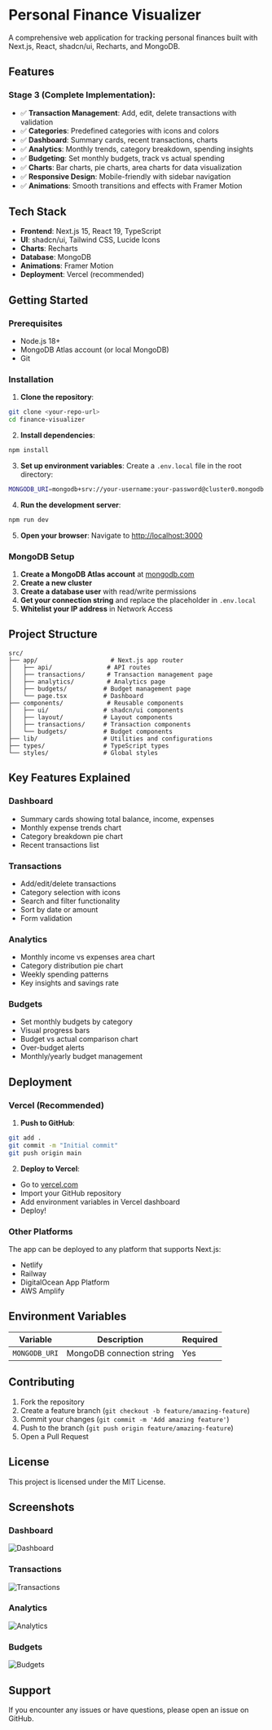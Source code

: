 # Personal Finance Visualizer

A comprehensive web application for tracking personal finances built with Next.js, React, shadcn/ui, Recharts, and MongoDB.

## Features

### Stage 3 (Complete Implementation):
- ✅ **Transaction Management**: Add, edit, delete transactions with validation
- ✅ **Categories**: Predefined categories with icons and colors
- ✅ **Dashboard**: Summary cards, recent transactions, charts
- ✅ **Analytics**: Monthly trends, category breakdown, spending insights
- ✅ **Budgeting**: Set monthly budgets, track vs actual spending
- ✅ **Charts**: Bar charts, pie charts, area charts for data visualization
- ✅ **Responsive Design**: Mobile-friendly with sidebar navigation
- ✅ **Animations**: Smooth transitions and effects with Framer Motion

## Tech Stack

- **Frontend**: Next.js 15, React 19, TypeScript
- **UI**: shadcn/ui, Tailwind CSS, Lucide Icons
- **Charts**: Recharts
- **Database**: MongoDB
- **Animations**: Framer Motion
- **Deployment**: Vercel (recommended)

## Getting Started

### Prerequisites

- Node.js 18+ 
- MongoDB Atlas account (or local MongoDB)
- Git

### Installation

1. **Clone the repository**:
```bash
git clone <your-repo-url>
cd finance-visualizer
```

2. **Install dependencies**:
```bash
npm install
```

3. **Set up environment variables**:
Create a `.env.local` file in the root directory:
```bash
MONGODB_URI=mongodb+srv://your-username:your-password@cluster0.mongodb.net/finance-tracker?retryWrites=true&w=majority
```

4. **Run the development server**:
```bash
npm run dev
```

5. **Open your browser**:
Navigate to [http://localhost:3000](http://localhost:3000)

### MongoDB Setup

1. **Create a MongoDB Atlas account** at [mongodb.com](https://www.mongodb.com/atlas)
2. **Create a new cluster**
3. **Create a database user** with read/write permissions
4. **Get your connection string** and replace the placeholder in `.env.local`
5. **Whitelist your IP address** in Network Access

## Project Structure

```
src/
├── app/                    # Next.js app router
│   ├── api/               # API routes
│   ├── transactions/      # Transaction management page
│   ├── analytics/         # Analytics page
│   ├── budgets/          # Budget management page
│   └── page.tsx          # Dashboard
├── components/            # Reusable components
│   ├── ui/               # shadcn/ui components
│   ├── layout/           # Layout components
│   ├── transactions/     # Transaction components
│   └── budgets/          # Budget components
├── lib/                  # Utilities and configurations
├── types/                # TypeScript types
└── styles/               # Global styles
```

## Key Features Explained

### Dashboard
- Summary cards showing total balance, income, expenses
- Monthly expense trends chart
- Category breakdown pie chart
- Recent transactions list

### Transactions
- Add/edit/delete transactions
- Category selection with icons
- Search and filter functionality
- Sort by date or amount
- Form validation

### Analytics
- Monthly income vs expenses area chart
- Category distribution pie chart
- Weekly spending patterns
- Key insights and savings rate

### Budgets
- Set monthly budgets by category
- Visual progress bars
- Budget vs actual comparison chart
- Over-budget alerts
- Monthly/yearly budget management

## Deployment

### Vercel (Recommended)

1. **Push to GitHub**:
```bash
git add .
git commit -m "Initial commit"
git push origin main
```

2. **Deploy to Vercel**:
- Go to [vercel.com](https://vercel.com)
- Import your GitHub repository
- Add environment variables in Vercel dashboard
- Deploy!

### Other Platforms

The app can be deployed to any platform that supports Next.js:
- Netlify
- Railway
- DigitalOcean App Platform
- AWS Amplify

## Environment Variables

| Variable | Description | Required |
|----------|-------------|----------|
| `MONGODB_URI` | MongoDB connection string | Yes |

## Contributing

1. Fork the repository
2. Create a feature branch (`git checkout -b feature/amazing-feature`)
3. Commit your changes (`git commit -m 'Add amazing feature'`)
4. Push to the branch (`git push origin feature/amazing-feature`)
5. Open a Pull Request

## License

This project is licensed under the MIT License.

## Screenshots

### Dashboard
![Dashboard](screenshots/dashboard.png)

### Transactions
![Transactions](screenshots/transactions.png)

### Analytics
![Analytics](screenshots/analytics.png)

### Budgets
![Budgets](screenshots/budgets.png)

## Support

If you encounter any issues or have questions, please open an issue on GitHub.
